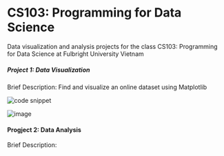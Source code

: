 # CS103: Programming for Data Science
 Data visualization and analysis projects for the class CS103: Programming for Data Science at Fulbright University Vietnam
##### Project 1: Data Visualization
Brief Description: 
Find and visualize an online dataset using Matplotlib

![code snippet](https://user-images.githubusercontent.com/100175062/216774512-6a899f5b-c745-4ab0-9f2f-5dc2906123b1.png)

![image](https://user-images.githubusercontent.com/100175062/216774486-7f273aaf-4e26-490a-93b8-590b4d27bd33.png)

#### Progject 2: Data Analysis
Brief Description: 
